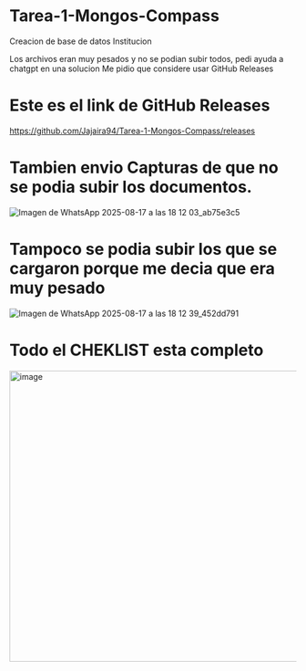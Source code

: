 # Tarea-1-Mongos-Compass
Creacion de base de datos Institucion 

Los archivos eran muy pesados y no se podian subir todos, pedi ayuda a chatgpt en una solucion
Me pidio que considere usar GitHub Releases

# Este es el link de GitHub Releases
https://github.com/Jajaira94/Tarea-1-Mongos-Compass/releases

# Tambien envio Capturas de que no se podia subir los documentos.
![Imagen de WhatsApp 2025-08-17 a las 18 12 03_ab75e3c5](https://github.com/user-attachments/assets/90048d8f-0b24-4942-80b0-0ebbf5b148eb)

# Tampoco se podia subir los que se cargaron porque me decia que era muy pesado
![Imagen de WhatsApp 2025-08-17 a las 18 12 39_452dd791](https://github.com/user-attachments/assets/ed1f470b-ce7f-4c6e-a0ff-2689240c5d66)

# Todo el CHEKLIST esta completo
<img width="1269" height="510" alt="image" src="https://github.com/user-attachments/assets/0a70f845-b0f2-4e8a-a15d-f59b888fa185" />


